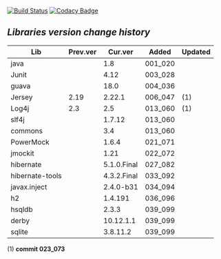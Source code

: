 [![Build Status](https://travis-ci.org/blaec/ItSimulator.svg?branch=master)](https://travis-ci.org/blaec/ItSimulator)
[![Codacy Badge](https://api.codacy.com/project/badge/Grade/2dddccaf1a7c41fd9ac689ed12be8a63)](https://www.codacy.com/app/blaec/ItSimulator?utm_source=github.com&amp;utm_medium=referral&amp;utm_content=blaec/ItSimulator&amp;utm_campaign=Badge_Grade)


## *Libraries version change history*

| Lib            | Prev.ver | Cur.ver     | Added   | Updated  |
| -------------- |----------| ------------|---------|----------|
| java           |          | 1.8         | 001_020 |          |
| Junit          |          | 4.12        | 003_028 |          |
| guava          |          | 18.0        | 004_036 |          |
| Jersey         | 2.19     | 2.22.1      | 006_047 | (1)      |
| Log4j          | 2.3      | 2.5         | 013_060 | (1)      |
| slf4j          |          | 1.7.12      | 013_060 |          |
| commons        |          | 3.4         | 013_060 |          |
| PowerMock      |          | 1.6.4       | 021_071 |          |
| jmockit        |          | 1.21        | 022_072 |          |
| hibernate      |          | 5.1.0.Final | 027_082 |          |
| hibernate-tools|          | 4.3.2.Final | 033_092 |          |
| javax.inject   |          | 2.4.0-b31   | 034_094 |          |
| h2             |          | 1.4.191     | 036_096 |          |
| hsqldb         |          | 2.3.3       | 039_099 |          |
| derby          |          | 10.12.1.1   | 039_099 |          |
| sqlite         |          | 3.8.11.2    | 039_099 |          |

(1) **commit 023_073**